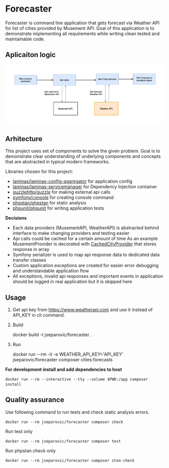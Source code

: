 # Forecaster

Forecaster is command line application that gets forecast via Weather API for list of cities provided by Musement API.
Goal of this application is to demonstrate implementing all requirements while writing clean tested and
maintainable code.  

## Aplicaiton logic
![Forecaster flow](forecaster.png "Forecaster flow")

## Arhitecture
This project uses set of components to solve the given problem. Goal is to demonstrate clear understanding of underlying 
components and concepts that are abstracted in typical modern frameworks.

Libraries chosen for this project: 
- [laminas/laminas-config-aggregator](https://github.com/laminas/laminas-config-aggregato) for application config
- [laminas/laminas-servicemanager](https://github.com/laminas/laminas-servicemanager)  for Dependency Injection container
- [guzzlehttp/guzzle](https://github.com/guzzle/guzzle) for making external api calls
- [symfony/console](https://github.com/symfony/console) for creating console command
- [phpstan/phpstan](https://github.com/phpstan/phpstan) for static analysis
- [phpunit/phpunit](https://phpunit.de/) for writing application tests

**Decisions**
- Each data providers (MusementAPI, WeatherAPI) is abstracted behind interface to make changing providers and testing easier
- Api calls could be cached for a certain amount of time 
As an example MusementProvider is decorated with [CachedCityProvider](https://github.com/jseparovic1/forecaster/blob/master/src/City/Provider/CachedCityProvider.php)
that stores response in array
- Symfony serializer is used to map api response data to dedicated data transfer classes 
- Custom application exceptions are created for easier error debugging and understandable application flow 
- All exceptions, invalid api responses and important events in application should be logged in real application but it is skipped here  
 
## Usage

1. Get api key from https://www.weatherapi.com and use it instead of API_KEY in cli command.

2. Build 

    docker build -t jseparovic/forecaster .

3. Run 

    docker run --rm -it -e WEATHER_API_KEY='API_KEY' jseparovic/forecaster composer cities:forecasts

**For development install and add dependencies to host**

    docker run --rm --interactive --tty --volume $PWD:/app composer install

## Quality assurance 
Use following command to run tests and check static analysis errors.

    docker run --rm jseparovic/forecaster composer check

Run test only

    docker run --rm jseparovic/forecaster composer test

Run phpstan check only

    docker run --rm jseparovic/forecaster composer stan-check

